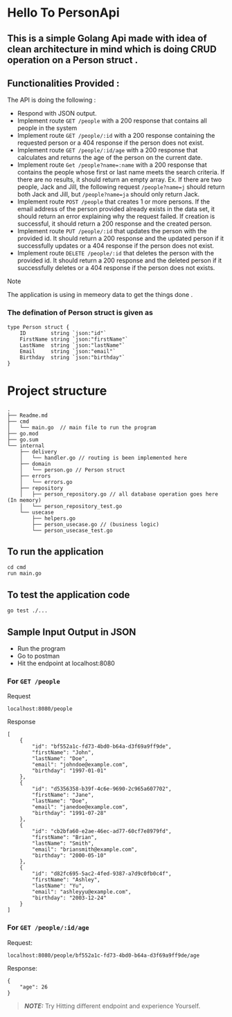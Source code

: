 # Hello To PersonApi

## This is a simple Golang Api made with idea of clean architecture in mind which is doing CRUD operation on a Person struct .

## Functionalities Provided :
The API is doing the following :

- Respond with JSON output.
- Implement route `GET /people` with a 200 response that contains all people in the system
- Implement route `GET /people/:id` with a 200 response containing the requested person or a 404 response if the person does not exist.
- Implement route `GET /people/:id/age` with a 200 response that calculates and returns the age of the person on the current date.
- Implement route `Get /people?name=:name` with a 200 response that contains the people whose first or last name meets the search criteria. If there are no results, it should return an empty array. Ex. If there are two people, Jack and Jill, the following request `/people?name=j` should return both Jack and Jill, but `/people?name=ja` should only return Jack.
- Implement route `POST /people` that creates 1 or more persons. If the email address of the person provided already exists in the data set, it should return an error explaining why the request failed. If creation is successful, it should return a 200 response and the created person.
- Implement route `PUT /people/:id` that updates the person with the provided id. It should return a 200 response and the updated person if it successfully updates or a 404 response if the person does not exist.
- Implement route `DELETE /people/:id` that deletes the person with the provided id. It should return a 200 response and the deleted person if it successfully deletes or a 404 response if the person does not exists.

> [!NOTE]
> The application is using in memeory data to get the things done .


### The defination of Person struct is given as
```
type Person struct {
	ID        string `json:"id"`
	FirstName string `json:"firstName"`
	LastName  string `json:"lastName"`
	Email     string `json:"email"`
	Birthday  string `json:"birthday"`
}
```

# Project structure
```
.
├── Readme.md
├── cmd
│   └── main.go  // main file to run the program
├── go.mod
├── go.sum
└── internal
    ├── delivery
    │   └── handler.go // routing is been implemented here
    ├── domain
    │   └── person.go // Person struct
    ├── errors
    │   └── errors.go
    ├── repository
    │   ├── person_repository.go // all database operation goes here (In memory)
    │   └── person_repository_test.go
    └── usecase
        ├── helpers.go
        ├── person_usecase.go // (business logic)
        └── person_usecase_test.go

```
## To run the application
```
cd cmd
run main.go
```

## To test the application code

```
go test ./...
```

## Sample Input Output in JSON

- Run the program
- Go to postman
- Hit the endpoint at localhost:8080

### For `GET /people`

Request
```
localhost:8080/people
```

Response
```
[
    {
        "id": "bf552a1c-fd73-4bd0-b64a-d3f69a9ff9de",
        "firstName": "John",
        "lastName": "Doe",
        "email": "johndoe@example.com",
        "birthday": "1997-01-01"
    },
    {
        "id": "d5356358-b39f-4c6e-9690-2c965a607702",
        "firstName": "Jane",
        "lastName": "Doe",
        "email": "janedoe@example.com",
        "birthday": "1991-07-28"
    },
    {
        "id": "cb2bfa60-e2ae-46ec-ad77-60cf7e8979fd",
        "firstName": "Brian",
        "lastName": "Smith",
        "email": "briansmith@example.com",
        "birthday": "2000-05-10"
    },
    {
        "id": "d82fc695-5ac2-4fed-9387-a7d9c0fb0c4f",
        "firstName": "Ashley",
        "lastName": "Yu",
        "email": "ashleyyu@example.com",
        "birthday": "2003-12-24"
    }
]
```
### For  `GET /people/:id/age`

Request:
```
localhost:8080/people/bf552a1c-fd73-4bd0-b64a-d3f69a9ff9de/age
```
Response:
```
{
    "age": 26
}
```
> **_NOTE:_**
>Try Hitting different endpoint and experience Yourself.
